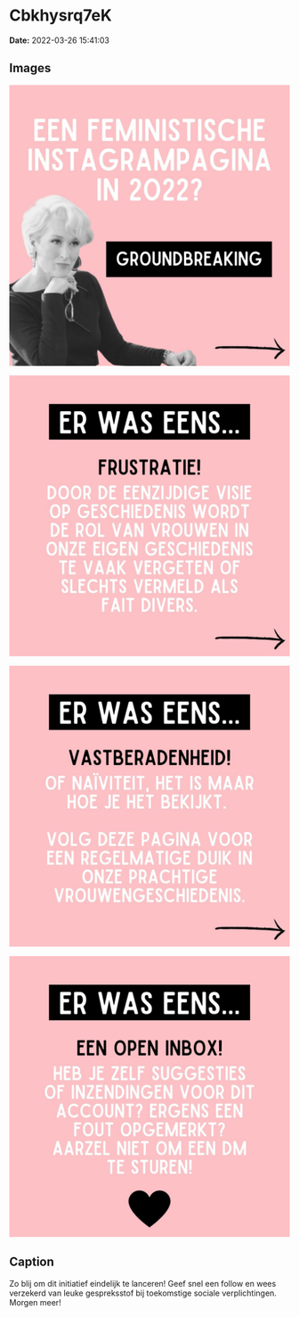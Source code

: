 # Cbkhysrq7eK

**Date:** 2022-03-26 15:41:03

## Images

![Image](../images_posts_json/Cbkhysrq7eK_0.jpg)

![Image](../images_posts_json/Cbkhysrq7eK_1.jpg)

![Image](../images_posts_json/Cbkhysrq7eK_2.jpg)

![Image](../images_posts_json/Cbkhysrq7eK_3.jpg)

## Caption

Zo blij om dit initiatief eindelijk te lanceren! Geef snel een follow en wees verzekerd van leuke gespreksstof bij toekomstige sociale verplichtingen. Morgen meer!

